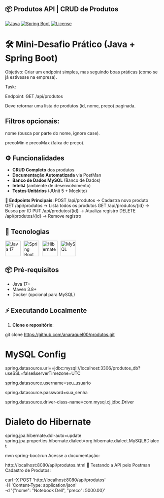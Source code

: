 ## 📦 Produtos API | CRUD de Produtos

[![Java](https://img.shields.io/badge/Java-17-%23ED8B00?logo=openjdk)](https://www.oracle.com/java/)
[![Spring Boot](https://img.shields.io/badge/Spring_Boot-3.2.0-%236DB33F?logo=spring)](https://spring.io/projects/spring-boot)
[![License](https://img.shields.io/badge/License-MIT-%2300ADD8)](LICENSE)

# 🛠️ Mini-Desafio Prático (Java + Spring Boot)
Objetivo: Criar um endpoint simples, mas seguindo boas práticas (como se já estivesse na empresa).

Task:

Endpoint: GET /api/produtos

Deve retornar uma lista de produtos (id, nome, preço) paginada.

## Filtros opcionais:

nome (busca por parte do nome, ignore case).

precoMin e precoMax (faixa de preço).

## ⚙️ Funcionalidades

- **CRUD Completo** dos produtos
- **Documentação Automatizada** via PostMan
- **Banco de Dados MySQL** (Banco de Dados)
- **InteliJ** (ambiente de desenvolvimento)
- **Testes Unitários** (JUnit 5 + Mockito)

🔗 **Endpoints Principais**:
POST /api/produtos → Cadastra novo produto   
GET /api/produtos → Lista todos os produtos
GET /api/produtos/{id} → Busca por ID
PUT /api/produtos/{id} → Atualiza registro
DELETE /api/produtos/{id} → Remove registro

## 🚀 Tecnologias

<div style="display: flex; gap: 10px; flex-wrap: wrap;">
  <img src="https://cdn.jsdelivr.net/gh/devicons/devicon/icons/java/java-original.svg" width="50" title="Java 17"/>
  <img src="https://cdn.jsdelivr.net/gh/devicons/devicon/icons/spring/spring-original.svg" width="50" title="Spring Boot 3.2"/>
  <img src="https://cdn.jsdelivr.net/gh/devicons/devicon/icons/hibernate/hibernate-original.svg" width="50" title="Hibernate"/>
  <img src="https://cdn.jsdelivr.net/gh/devicons/devicon/icons/mysql/mysql-original.svg" width="50" title="MySQL"/>
 </div>

## 📦 Pré-requisitos

- Java 17+
- Maven 3.8+
- Docker (opcional para MySQL)

## ⚡ Executando Localmente

1. **Clone o repositório**:

git clone https://github.com/anaraquel00/produtos.git

# MySQL Config
spring.datasource.url==jdbc:mysql://localhost:3306/produtos_db?useSSL=false&serverTimezone=UTC

spring.datasource.username=seu_usuario

spring.datasource.password=sua_senha

spring.datasource.driver-class-name=com.mysql.cj.jdbc.Driver

# Dialeto do Hibernate
spring.jpa.hibernate.ddl-auto=update
spring.jpa.properties.hibernate.dialect=org.hibernate.dialect.MySQL8Dialect

mvn spring-boot:run
Acesse a documentação:

http://localhost:8080/api/produtos.html
🧪 Testando a API pelo Postman
Cadastro de Produtos:

curl -X POST 'http://localhost:8080/api/produtos' \
-H 'Content-Type: application/json' \
-d '{"nome": "Notebook Dell", "preco": 5000.00}'

